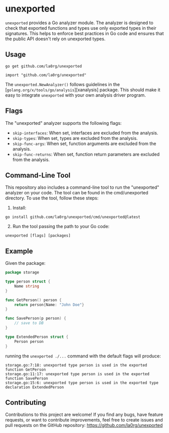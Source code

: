 # unexported
`unexported` provides a Go analyzer module.
The analyzer is designed to check that exported functions and types use only exported types in their signatures. 
This helps to enforce best practices in Go code and ensures that the public API doesn't rely on unexported types.

## Usage
```
go get github.com/la0rg/unexported

import "github.com/la0rg/unexported"
```
The `unexported.NewAnalyzer()` follows guidelines in the
[`golang.org/x/tools/go/analysis`][xanalysis] package. This should make it
easy to integrate `unexported` with your own analysis driver program.

## Flags
The "unexported" analyzer supports the following flags:
- `skip-interfaces`: When set, interfaces are excluded from the analysis.
- `skip-types`: When set, types are excluded from the analysis.
- `skip-func-args`: When set, function arguments are excluded from the analysis.
- `skip-func-returns`: When set, function return parameters are excluded from the analysis.

## Command-Line Tool
This repository also includes a command-line tool to run the "unexported" analyzer on your code. 
The tool can be found in the cmd/unexported directory. To use the tool, follow these steps:

1. Install:
```
go install github.com/la0rg/unexported/cmd/unexported@latest
```

2. Run the tool passing the path to your Go code:
```
unexported [flags] [packages]
```

## Example
Given the package:
```go
package storage

type person struct {
	Name string
}

func GetPerson() person {
	return person{Name: "John Doe"}
}

func SavePerson(p person) {
	// save to DB
}

type ExtendedPerson struct {
	Person person
}
```

running the `unexported ./...` command with the default flags will produce:
```
storage.go:7:18: unexported type person is used in the exported function GetPerson
storage.go:11:17: unexported type person is used in the exported function SavePerson
storage.go:15:6: unexported type person is used in the exported type declaration ExtendedPerson
```

## Contributing
Contributions to this project are welcome! If you find any bugs, have feature requests, or want to contribute 
improvements, feel free to create issues and pull requests on the GitHub repository: https://github.com/la0rg/unexported